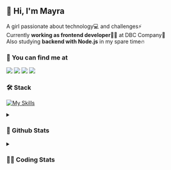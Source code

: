 ## 👋 Hi, I'm Mayra

A girl passionate about technology💻 and challenges⚡  
Currently **working as frontend developer**👩‍💻 at DBC Company🚀  
Also studying **backend with Node.js** in my spare time🔥  

### 💬 You can find me at

<a href="https://mayra.dev" target="_blank" rel="noopener"><img src="https://img.shields.io/badge/-mayra.dev-005FED?style=flat&logo=Google-chrome&logoColor=white"/></a>
<a href="https://linkedin.com/in/mayraamaral" target="_blank" rel="noopener"><img src="https://img.shields.io/badge/-/mayraamaral-0077B5?style=flat&logo=Linkedin&logoColor=white"/></a>
<a href="mailto:mayra@mayra.dev" target="_blank" rel="noopener"><img src="https://img.shields.io/badge/-mayra@mayra.dev-D14836?style=flat&logo=Gmail&logoColor=white"/></a>
<a href="" target="_blank" rel="noopener"><img src="https://img.shields.io/badge/-mayra%230179-7289DA?style=flat&logo=Discord&logoColor=white"/></a>

### 🛠️ Stack

[![My Skills](https://skillicons.dev/icons?i=react,redux,styledcomponents,html,css,sass,js,ts,py,nodejs,git,linux,bash,figma)](https://skillicons.dev)

<details>
    <summary><h3>📌 Github Stats</h3></summary>
  <table>
      <td><img height="160em" src="https://github-readme-stats.vercel.app/api?username=mayraamaral&show_icons=true&theme=algolia&hide_border=true&hide=stars&count_private=true" alt="Readme stats"></td>
      <td><img height="160em" src="https://github-readme-stats.vercel.app/api/top-langs/?username=mayraamaral&&layout=compact&&theme=algolia&hide_border=true&langs_count=6" alt="Language stats"></td>
  </table>

  <p align="center">
    <img src="https://github-readme-streak-stats.herokuapp.com?user=mayraamaral&theme=dark&hide_border=true&date_format=j%20M%5B%20Y%5D&locale=pt-br&background=050F2C&ring=0195DD&fire=23AA7D&currStreakLabel=23AA7D" alt="Streak stats">
  </p> 
</details>

<details>
  <summary><h3>👩‍💻 Coding Stats</h3></summary>
  
  <!--START_SECTION:waka-->
![Code Time](http://img.shields.io/badge/Code%20Time-16%20hrs%2018%20mins-blue)

**🐱 My GitHub Data** 

> 🏆 97 Contributions in the Year 2023
 > 
> 📦 573.1 kB Used in GitHub's Storage 
 > 
> 🚫 Not Opted to Hire
 > 
> 📜 36 Public Repositories 
 > 
> 🔑 22 Private Repositories  
 > 
**I'm a Night 🦉** 

```text
🌞 Morning       60 commits       ██░░░░░░░░░░░░░░░░░░░░░░░   10.36 % 
🌆 Daytime      228 commits       █████████░░░░░░░░░░░░░░░░   39.38 % 
🌃 Evening      238 commits       ██████████░░░░░░░░░░░░░░░   41.11 % 
🌙 Night         53 commits       ██░░░░░░░░░░░░░░░░░░░░░░░   09.15 % 

```
📅 **I'm Most Productive on Wednesday** 

```text
Monday         101 commits       ████░░░░░░░░░░░░░░░░░░░░░   17.44 % 
Tuesday         87 commits       ███░░░░░░░░░░░░░░░░░░░░░░   15.03 % 
Wednesday      107 commits       ████░░░░░░░░░░░░░░░░░░░░░   18.48 % 
Thursday       104 commits       ████░░░░░░░░░░░░░░░░░░░░░   17.96 % 
Friday          62 commits       ██░░░░░░░░░░░░░░░░░░░░░░░   10.71 % 
Saturday        44 commits       ██░░░░░░░░░░░░░░░░░░░░░░░   07.60 % 
Sunday          74 commits       ███░░░░░░░░░░░░░░░░░░░░░░   12.78 % 

```


📊 **This Week I Spent My Time On** 

```text
⌚︎ Time Zone: America/Sao_Paulo

💬 Programming Languages: 
CSS                      3 hrs 31 mins       ███████████░░░░░░░░░░░░░░   45.80 % 
HTML                     3 hrs 13 mins       ██████████░░░░░░░░░░░░░░░   41.86 % 
Markdown                 56 mins             ███░░░░░░░░░░░░░░░░░░░░░░   12.33 % 
JavaScript               0 secs              ░░░░░░░░░░░░░░░░░░░░░░░░░   00.01 % 

🔥 Editors: 
VS Code                  7 hrs 41 mins       █████████████████████████   100.00 % 

🐱‍💻 Projects: 
codigos                  2 hrs 48 mins       █████████░░░░░░░░░░░░░░░░   36.58 % 
portfolio                1 hr 37 mins        █████░░░░░░░░░░░░░░░░░░░░   21.20 % 
aula01                   52 mins             ██░░░░░░░░░░░░░░░░░░░░░░░   11.39 % 
aula02                   36 mins             ██░░░░░░░░░░░░░░░░░░░░░░░   07.92 % 
aula03                   30 mins             █░░░░░░░░░░░░░░░░░░░░░░░░   06.71 % 

💻 Operating System: 
Linux                    7 hrs 41 mins       █████████████████████████   100.00 % 

```

**I Mostly Code in TypeScript** 

```text
TypeScript               47 repos            ████████████████░░░░░░░░░   67.14 % 
HTML                     13 repos            ████░░░░░░░░░░░░░░░░░░░░░   18.57 % 
JavaScript               7 repos             ██░░░░░░░░░░░░░░░░░░░░░░░   10.00 % 
CSS                      3 repos             █░░░░░░░░░░░░░░░░░░░░░░░░   04.29 % 

```



 Last Updated on 13/02/2023 18:39:53 UTC
<!--END_SECTION:waka-->

</details>
